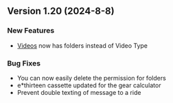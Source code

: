  ## Version 1.20 (2024-8-8)
 ### New Features
 - [Videos](/Video/browse) now has folders instead of Video Type

 ### Bug Fixes
 - You can now easily delete the permission for folders
 - e*thirteen cassette updated for the gear calculator
 - Prevent double texting of message to a ride
